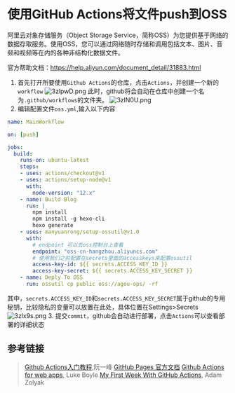 # 使用GitHub Actions将文件push到OSS



阿里云对象存储服务（Object Storage Service，简称OSS）为您提供基于网络的数据存取服务。使用OSS，您可以通过网络随时存储和调用包括文本、图片、音频和视频等在内的各种非结构化数据文件。

官方帮助文档：https://help.aliyun.com/document_detail/31883.html


<!-- more -->

1. 首先打开所要使用`Github Actions`的仓库，点击`Actions`，并创建一个新的`workflow`
  ![3zlpwD.png](https://s2.ax1x.com/2020/03/08/3zlpwD.png)
  此时，github将会自动在仓库中创建一个名为`.github/workflows`的文件夹。
  ![3zlN0U.png](https://s2.ax1x.com/2020/03/08/3zlN0U.png)
2. 编辑配置文件`oss.yml`,输入以下内容
```yaml
name: MainWorkflow

on: [push]

jobs:
  build:
    runs-on: ubuntu-latest
    steps:
    - uses: actions/checkout@v1
    - uses: actions/setup-node@v1
      with:
        node-version: "12.x"
    - name: Build Blog
      run: |
        npm install
        npm install -g hexo-cli
        hexo generate
    - uses: manyuanrong/setup-ossutil@v1.0
      with:
        # endpoint 可以去oss控制台上查看
        endpoint: "oss-cn-hangzhou.aliyuncs.com"
        # 使用我们之前配置在secrets里面的accesskeys来配置ossutil
        access-key-id: ${{ secrets.ACCESS_KEY_ID }}
        access-key-secret: ${{ secrets.ACCESS_KEY_SECRET }}
    - name: Deply To OSS
      run: ossutil cp public oss://agou-ops/ -rf

```
其中，`secrets.ACCESS_KEY_ID`和`secrets.ACCESS_KEY_SECRET`属于github的专用秘钥，比较隐私的变量可以放置在此处，具体位置在Settings>Secrets
![3zlx9s.png](https://s2.ax1x.com/2020/03/08/3zlx9s.png)
3. 提交`commit`，github会自动进行部署，点击`Actions`可以查看部署的详细状态
## 参考链接
> [Github Actions入门教程](http://www.ruanyifeng.com/blog/2019/09/getting-started-with-github-actions.html
),阮一峰
> [GitHub Pages 官方文档](https://help.github.com/en/categories/automating-your-workflow-with-github-actions)
> [Github Actions for web apps](https://lukeboyle.com/blog-posts/2019/08/github-actions-for-web-apps/), Luke Boyle
> [My First Week With GitHub Actions](https://medium.com/@adam.zolyak/my-first-week-with-github-actions-5d92de4c4851), Adam Zolyak

